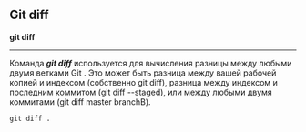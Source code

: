 ## Git diff

**git diff**

---


Команда ***git diff*** используется для вычисления разницы между любыми двумя ветками Git . Это может быть разница между вашей рабочей копией и индексом (собственно git diff), разница между индексом и последним коммитом (git diff --staged), или между любыми двумя коммитами (git diff master branchB).

```bash=
git diff .
```
